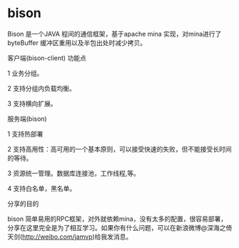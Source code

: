 bison
=====

Bison 是一个JAVA 程间的通信框架，基于apache mina 实现，对mina进行了byteBuffer 缓冲区重用以及半包出处时减少拷贝。

客户端(bison-client) 功能点

1 业务分组。

2 支持分组内负载均衡。

3 支持横向扩展。

服务端(bison)

1 支持热部署

2 支持高用性：高可用的一个基本原则，可以接受快速的失败，但不能接受长时间的等待。

3 资源统一管理。数据库连接池，工作线程,等。

4 支持白名单，黑名单。

分享的目的

bison 简单易用的RPC框架，对外就依赖mina，没有太多的配置，很容易部署，分享在这里完全是为了相互学习。如果你有什么问题，可以在新浪微博@深海之倚天剑(http://weibo.com/jamvp)给我发消息。
